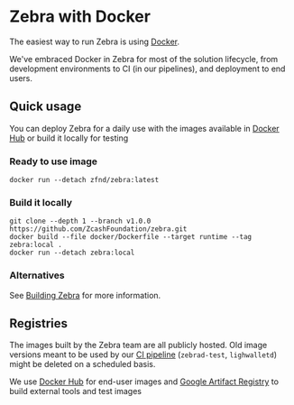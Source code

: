 # Zebra with Docker

The easiest way to run Zebra is using [Docker](https://docs.docker.com/get-docker/).

We've embraced Docker in Zebra for most of the solution lifecycle, from development environments to CI (in our pipelines), and deployment to end users.

## Quick usage

You can deploy Zebra for a daily use with the images available in [Docker Hub](https://hub.docker.com/r/zfnd/zebra) or build it locally for testing

### Ready to use image

```shell
docker run --detach zfnd/zebra:latest
```

### Build it locally

```shell
git clone --depth 1 --branch v1.0.0 https://github.com/ZcashFoundation/zebra.git
docker build --file docker/Dockerfile --target runtime --tag zebra:local .
docker run --detach zebra:local
```

### Alternatives

See [Building Zebra](https://github.com/ZcashFoundation/zebra#building-zebra) for more information.

## Registries

The images built by the Zebra team are all publicly hosted. Old image versions meant to be used by our [CI pipeline](https://github.com/ZcashFoundation/zebra/blob/main/.github/workflows/continous-integration-docker.yml) (`zebrad-test`, `lighwalletd`) might be deleted on a scheduled basis.

We use [Docker Hub](https://hub.docker.com/r/zfnd/zebra) for end-user images and [Google Artifact Registry](https://console.cloud.google.com/artifacts/docker/zealous-zebra/us/zebra) to build external tools and test images
